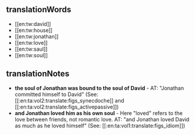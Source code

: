 ## translationWords

* [[en:tw:david]]
* [[en:tw:house]]
* [[en:tw:jonathan]]
* [[en:tw:love]]
* [[en:tw:saul]]
* [[en:tw:soul]]

## translationNotes

* **the soul of Jonathan was bound to the soul of David** - AT: "Jonathan committed himself to David" (See: [[:en:ta:vol2:translate:figs_synecdoche]] and [[:en:ta:vol2:translate:figs_activepassive]])
* **and Jonathan loved him as his own soul** - Here "loved" refers to the love between friends, not romantic love. AT: "and Jonathan loved David as much as he loved himself" (See: [[:en:ta:vol1:translate:figs_idiom]])
